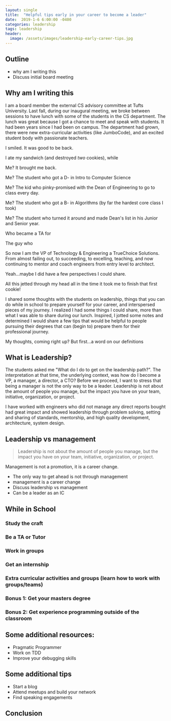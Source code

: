 ```yaml
---
layout: single
title:  "Helpful tips early in your career to become a leader"
date:  2019-1-6 6:00:00 -0400
categories: leadership
tags: leadership
header:
  image: /assets/images/leadership-early-career-tips.jpg
---
```

## Outline
- why am I writing this
- Discuss initial board meeting

## Why am I writing this
I am a board member the external CS advisory committee at Tufts University.  Last fall, during our inaugural meeting, we broke between sessions to have lunch with some of the students in the CS department.  The lunch was great because I got a chance to meet and speak with students.  It had been years since I had been on campus.  The department had grown, there were new extra-curricular activities (like JumboCode), and an excited student body with passionate teachers.

I smiled. It was good to be back.

I ate my sandwich (and destroyed _two_ cookies), while

Me?  It brought me back.

Me? The student who got a D- in Intro to Computer Science

Me? The kid who pinky-promised with the Dean of Engineering to go to class every day.

Me? The student who got a B- in Algorithms (by far the hardest core class I took)

Me? The student who turned it around and made Dean's list in his Junior and Senior year.

Who became a TA for

The guy who

So now I am the VP of Technology & Engineering a TrueChoice Solutions. From almost failing out, to succeeding, to excelling, teaching, and now continuing to mentor and coach engineers from entry level to architect.

Yeah...maybe I did have a few perspectives I could share.

All this jetted through my head all in the time it took me to finish that first cookie!

I shared some thoughts with the students on leadership, things that you can do while in school to prepare yourself for your career, and interspersed pieces of my journey.  I realized I had some things I could share, more than what I was able to share during our lunch. Inspired, I jotted some notes and determined I would share a few tips that would be helpful to people pursuing their degrees that can (begin to) prepare them for their professional journey.  

My thoughts, coming right up? But first...a word on our definitions

## What is Leadership?
The students asked me "What do I do to get on the leadership path?". The interpretation at that time, the underlying context, was how do I become a VP, a manager, a director, a CTO? Before we proceed, I want to stress that being a manager is not the only way to be a leader. Leadership is not about the amount of people you manage, but the impact you have on your team, initiative, organization, or project.

I have worked with engineers who did not manage any direct reports bought had great impact and showed leadership through problem solving, setting and sharing of standards, mentorship, and high quality development, architecture, system design.
 >

## Leadership vs management
> Leadership is not about the amount of people you manage, but the impact you have on your team, initiative, organization, or project.

Management is not a promotion, it is a career change.  
- The only way to get ahead is not through management
- management is a career change
- Discuss leadership vs management
- Can be a leader as an IC

## While in School
### Study the craft

### Be a TA or Tutor

### Work in groups

### Get an internship

### Extra curricular activities and groups (learn how to work with groups/teams)

### Bonus 1: Get your masters degree

### Bonus 2: Get experience programming outside of the classroom

## Some additional resources:
- Pragmatic Programmer
- Work on TDD
- Improve your debugging skills

## Some additional tips
- Start a blog
- Attend meetups and build your network
- Find speaking engagements

## Conclusion
